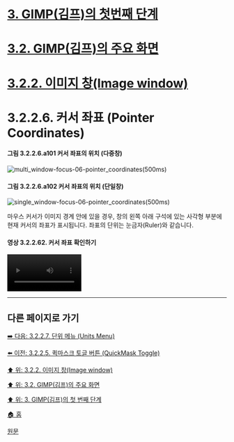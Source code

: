 # [3. GIMP(김프)의 첫번째 단계](./03-00-first-step-with-gimp.md)
# [3.2. GIMP(김프)의 주요 화면](./03-02-00-main-window.md)
# [3.2.2. 이미지 창(Image window)](./03-02-02-image-window.md)
# 3.2.2.6. 커서 좌표 (Pointer Coordinates)

#### 그림 3.2.2.6.a101 커서 좌표의 위치 (다중창)
![multi_window-focus-06-pointer_coordinates(500ms)](https://github.com/wonder13662/gimp/assets/15767104/523a5743-a6a9-411e-b919-6d92d6acab79)

#### 그림 3.2.2.6.a102 커서 좌표의 위치 (단일창)
![single_window-focus-06-pointer_coordinates(500ms)](https://github.com/wonder13662/gimp/assets/15767104/d151f369-50f2-44bc-b56b-77ed45be534a)

마우스 커서가 이미지 경계 안에 있을 경우, 창의 왼쪽 아래 구석에 있는 사각형 부분에 현재 커서의 좌표가 표시됩니다. 좌표의 단위는 눈금자(Ruler)와 같습니다.

#### 영상 3.2.2.62. 커서 좌표 확인하기
<video controls="controls" width="170" environment="MacOS:Sonoma 14.2.1 GIMP 2.10.36" src="https://github.com/wonder13662/gimp/assets/15767104/50eaa32f-bb39-4674-b405-096db2a92691"></video>

***

## 다른 페이지로 가기
[➡️ 다음: 3.2.2.7. 단위 메뉴 (Units Menu)](./03-02-02-image-windowx-07-units-menu.md)

[⬅️ 이전: 3.2.2.5. 퀵마스크 토글 버튼 (QuickMask Toggle)](./03-02-02-image-windowx-05-quickmask-toggle.md)

[⬆️ 위: 3.2.2. 이미지 창(Image window)](./03-02-02-image-window.md)

[⬆️ 위: 3.2. GIMP(김프)의 주요 화면](./03-02-00-main-window.md)

[⬆️ 위: 3. GIMP(김프)의 첫 번째 단계](./03-00-first-step-with-gimp.md)

[🏠 홈](./00-home.md)

[원문](https://docs.gimp.org/2.10/ko/gimp-image-window.html)
